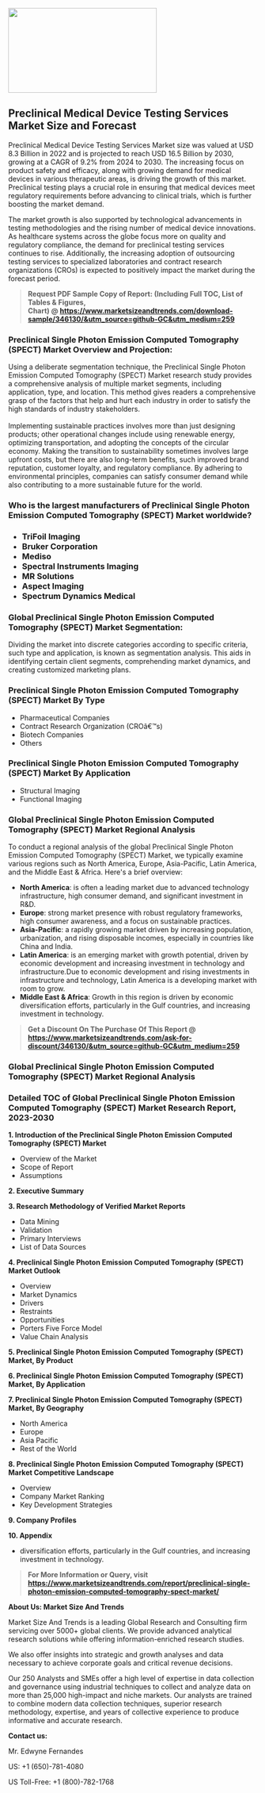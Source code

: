 <p><img class="alignnone size-medium wp-image-20088" src="https://ffe5etoiles.com/wp-content/uploads/2024/12/MST1-300x171.png" alt="" width="300" height="171" /></p><h2>Preclinical Medical Device Testing Services Market Size and Forecast</h2><p>Preclinical Medical Device Testing Services Market size was valued at USD 8.3 Billion in 2022 and is projected to reach USD 16.5 Billion by 2030, growing at a CAGR of 9.2% from 2024 to 2030. The increasing focus on product safety and efficacy, along with growing demand for medical devices in various therapeutic areas, is driving the growth of this market. Preclinical testing plays a crucial role in ensuring that medical devices meet regulatory requirements before advancing to clinical trials, which is further boosting the market demand.</p><p>The market growth is also supported by technological advancements in testing methodologies and the rising number of medical device innovations. As healthcare systems across the globe focus more on quality and regulatory compliance, the demand for preclinical testing services continues to rise. Additionally, the increasing adoption of outsourcing testing services to specialized laboratories and contract research organizations (CROs) is expected to positively impact the market during the forecast period.</p></p><blockquote id="" class=""><strong>Request PDF Sample Copy of Report: (Including Full TOC, List of Tables &amp; Figures, Chart)&nbsp;@&nbsp;<strong><a href="https://www.marketsizeandtrends.com/download-sample/346130/&utm_source=github-GC&utm_medium=259" target="_blank">https://www.marketsizeandtrends.com/download-sample/346130/&utm_source=github-GC&utm_medium=259</a></strong></strong></blockquote><h3 id="" class="">Preclinical Single Photon Emission Computed Tomography (SPECT) Market&nbsp;Overview and Projection:</h3><p id="" class="">Using a deliberate segmentation technique, the Preclinical Single Photon Emission Computed Tomography (SPECT) Market research study provides a comprehensive analysis of multiple market segments, including application, type, and location. This method gives readers a comprehensive grasp of the factors that help and hurt each industry in order to satisfy the high standards of industry stakeholders. <br /> <br />Implementing sustainable practices involves more than just designing products; other operational changes include using renewable energy, optimizing transportation, and adopting the concepts of the circular economy. Making the transition to sustainability sometimes involves large upfront costs, but there are also long-term benefits, such improved brand reputation, customer loyalty, and regulatory compliance. By adhering to environmental principles, companies can satisfy consumer demand while also contributing to a more sustainable future for the world.</p><h3 id="" class="">Who is the largest manufacturers of&nbsp;Preclinical Single Photon Emission Computed Tomography (SPECT) Market worldwide?</h3><h3 class=""><p><ul><li>TriFoil Imaging </li><li> Bruker Corporation </li><li> Mediso </li><li> Spectral Instruments Imaging </li><li> MR Solutions </li><li> Aspect Imaging </li><li> Spectrum Dynamics Medical</li></ul></p></h3><h3 id="" class="">Global&nbsp;Preclinical Single Photon Emission Computed Tomography (SPECT) Market Segmentation:</h3><p id="" class="">Dividing the market into discrete categories according to specific criteria, such type and application, is known as segmentation analysis. This aids in identifying certain client segments, comprehending market dynamics, and creating customized marketing plans.</p><h3 id="" class="">Preclinical Single Photon Emission Computed Tomography (SPECT) Market&nbsp;By Type</h3><p><p><ul><li>Pharmaceutical Companies</li><li> Contract Research Organization (CROâ€™s)</li><li> Biotech Companies</li><li> Others</p></li></ul></p></p><h3 id="" class="">Preclinical Single Photon Emission Computed Tomography (SPECT) Market&nbsp;By Application</h3><p class=""><p><ul><li>Structural Imaging</li><li> Functional Imaging</li></ul></p></p><h3 id="" class="">Global Preclinical Single Photon Emission Computed Tomography (SPECT) Market Regional Analysis</h3><p id="" class="">To conduct a regional analysis of the global Preclinical Single Photon Emission Computed Tomography (SPECT) Market, we typically examine various regions such as North America, Europe, Asia-Pacific, Latin America, and the Middle East &amp; Africa. Here's a brief overview:</p><ul><li><strong>North America</strong>: is often a leading market due to advanced technology infrastructure, high consumer demand, and significant investment in R&amp;D.</li><li><strong>Europe</strong>: strong market presence with robust regulatory frameworks, high consumer awareness, and a focus on sustainable practices.</li><li><strong>Asia-Pacific</strong>: a rapidly growing market driven by increasing population, urbanization, and rising disposable incomes, especially in countries like China and India.</li><li><strong>Latin America</strong>: is an emerging market with growth potential, driven by economic development and increasing investment in technology and infrastructure.Due to economic development and rising investments in infrastructure and technology, Latin America is a developing market with room to grow.</li><li><strong>Middle East &amp; Africa</strong>: Growth in this region is driven by economic diversification efforts, particularly in the Gulf countries, and increasing investment in technology.</li></ul><blockquote id="" class=""><strong>Get a Discount On The Purchase Of This Report @ <strong><a href="https://www.marketsizeandtrends.com/ask-for-discount/346130/&utm_source=github-GC&utm_medium=259" target="_blank">https://www.marketsizeandtrends.com/ask-for-discount/346130/&utm_source=github-GC&utm_medium=259</a></strong></strong></blockquote><h3 id="" class="">Global Preclinical Single Photon Emission Computed Tomography (SPECT) Market Regional Analysis</h3><h3 id="" class="">Detailed TOC of Global Preclinical Single Photon Emission Computed Tomography (SPECT) Market Research Report, 2023-2030</h3><p id="" class=""><strong>1. Introduction of the Preclinical Single Photon Emission Computed Tomography (SPECT) Market</strong></p><ul><li>Overview of the Market</li><li>Scope of Report</li><li>Assumptions</li></ul><p id="" class=""><strong>2. Executive Summary</strong></p><p id="" class=""><strong>3. Research Methodology of Verified Market Reports</strong></p><ul><li>Data Mining</li><li>Validation</li><li>Primary Interviews</li><li>List of Data Sources</li></ul><p id="" class=""><strong>4. Preclinical Single Photon Emission Computed Tomography (SPECT) Market Outlook</strong></p><ul><li>Overview</li><li>Market Dynamics</li><li>Drivers</li><li>Restraints</li><li>Opportunities</li><li>Porters Five Force Model</li><li>Value Chain Analysis</li></ul><p id="" class=""><strong>5. Preclinical Single Photon Emission Computed Tomography (SPECT) Market, By Product</strong></p><p id="" class=""><strong>6. Preclinical Single Photon Emission Computed Tomography (SPECT) Market, By Application</strong></p><p id="" class=""><strong>7. Preclinical Single Photon Emission Computed Tomography (SPECT) Market, By Geography</strong></p><ul><li>North America</li><li>Europe</li><li>Asia Pacific</li><li>Rest of the World</li></ul><p id="" class=""><strong>8. Preclinical Single Photon Emission Computed Tomography (SPECT) Market Competitive Landscape</strong></p><ul><li>Overview</li><li>Company Market Ranking</li><li>Key Development Strategies</li></ul><p id="" class=""><strong>9. Company Profiles</strong></p><p id="" class=""><strong>10. Appendix</strong></p><ul><li>diversification efforts, particularly in the Gulf countries, and increasing investment in technology.</li></ul><blockquote id="" class=""><strong>For More Information or Query, visit <strong><strong><a href="https://www.marketsizeandtrends.com/report/preclinical-single-photon-emission-computed-tomography-spect-market/" target="_blank">https://www.marketsizeandtrends.com/report/preclinical-single-photon-emission-computed-tomography-spect-market/</a></strong></strong></strong></blockquote><p id="" class=""><strong>About Us: Market Size And Trends</strong></p><p id="" class="">Market Size And Trends is a leading Global Research and Consulting firm servicing over 5000+ global clients. We provide advanced analytical research solutions while offering information-enriched research studies.</p><p id="" class="">We also offer insights into strategic and growth analyses and data necessary to achieve corporate goals and critical revenue decisions.</p><p id="" class="">Our 250 Analysts and SMEs offer a high level of expertise in data collection and governance using industrial techniques to collect and analyze data on more than 25,000 high-impact and niche markets. Our analysts are trained to combine modern data collection techniques, superior research methodology, expertise, and years of collective experience to produce informative and accurate research.</p><p id="" class=""><strong>Contact us:</strong></p><p id="" class="">Mr. Edwyne Fernandes</p><p id="" class="">US: +1 (650)-781-4080</p><p id="" class="">US Toll-Free: +1 (800)-782-1768</p>
